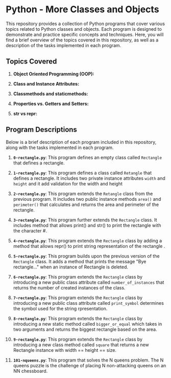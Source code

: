 # Python - More Classes and Objects

This repository provides a collection of Python programs that cover various topics related to Python classes and objects. Each program is designed to demonstrate and practice specific concepts and techniques. Here, you will find a brief overview of the topics covered in this repository, as well as a description of the tasks implemented in each program.

## Topics Covered

1. **Object Oriented Programming (OOP):** 

2. **Class and Instance Attributes:**

3. **Classmethods and staticmethods:** 

4. **Properties vs. Getters and Setters:** 

5. **str vs repr:**

## Program Descriptions

Below is a brief description of each program included in this repository, along with the tasks implemented in each program.

1. **`0-rectangle.py`**: This program defines an empty class called `Rectangle` that defines a rectangle.

2. **`1-rectangle.py`**: This program defines a class called `Retangle` that defines a rectangle. It includes two private instance attributes `width` and `height` and it add validation for the width and height

3. **`2-rectangle.py`**: This program extends the `Retangle` class from the previous program. It includes two public instance methods `area()` and `perimeter()` that calculates and returns the area and perimeter of the rectangle.

4. **`3-rectangle.py`**: This program further extends the `Rectangle` class. It includes method that allows print() and str() to print the rectangle with the character #.

5. **`4-rectangle.py`**: This program extends the `Rectangle` class by adding a method that allows repr() to print string representation of the rectangle .

6. **`5-rectangle.py`**: This program builds upon the previous version of the `Rectangle` class. It adds a method that prints the message "Bye rectangle..."  when an instance of Rectangle is deleted.

7. **`6-rectangle.py`**: This program extends the `Rectangle` class by introducing a new public class attribute called `number_of_instances` that returns the number of created instances of the class.

8. **`7-rectangle.py`**: This program extends the `Rectangle` class by introducing a new public class attribute called `print_symbol` determines the symbol used for the string rpresentation.

9. **`8-rectangle.py`**: This program extends the `Rectangle` class by introducing a new static method called `bigger_or_equal` which takes in two arguments and  returns the biggest rectangle based on the area.

10. **`9-rectangle.py`**: This program extends the `Rectangle` class by introducing a new class method called `square` that returns a new Rectangle instance with width == height == size.

11. **`101-nqueens.py`**: This program that solves the N queens problem. The N queens puzzle is the challenge of placing N non-attacking queens on an NN chessboard.
